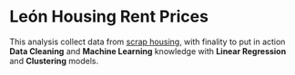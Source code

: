 # León Housing Rent Prices

This analysis collect data from [scrap housing](https://github.com/alexrods/Housing_scrapperML), with finality to put in action **Data Cleaning** and **Machine Learning** knowledge with **Linear Regression** and **Clustering** models.
